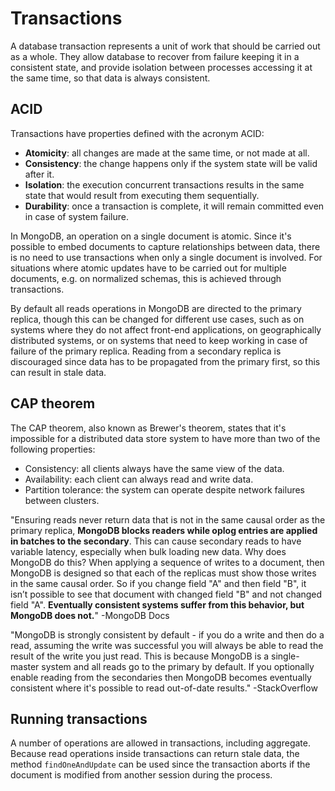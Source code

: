 # Transactions

A database transaction represents a unit of work that should be carried out as a whole. They allow database to recover from failure keeping it in a consistent state, and provide isolation between processes accessing it at the same time, so that data is always consistent.

## ACID

Transactions have properties defined with the acronym ACID:

- **Atomicity**: all changes are made at the same time, or not made at all.
- **Consistency**: the change happens only if the system state will be valid after it.
- **Isolation**: the execution concurrent transactions results in the same state that would result from executing them sequentially. 
- **Durability**: once a transaction is complete, it will remain committed even in case of system failure.

In MongoDB, an operation on a single document is atomic. Since it's possible to embed documents to capture relationships between data, there is no need to use transactions when only a single document is involved. For situations where atomic updates have to be carried out for multiple documents, e.g. on normalized schemas, this is achieved through transactions.

By default all reads operations in MongoDB are directed to the primary replica, though this can be changed for different use cases, such as on systems where they do not affect front-end applications, on geographically distributed systems, or on systems that need to keep working in case of failure of the primary replica. Reading from a secondary replica is discouraged since data has to be propagated from the primary first, so this can result in stale data.

## CAP theorem

The CAP theorem, also known as Brewer's theorem, states that it's impossible for a distributed data store system to have more than two of the following properties:

- Consistency: all clients always have the same view of the data.
- Availability: each client can always read and write data.
- Partition tolerance: the system can operate despite network failures between clusters.

"Ensuring reads never return data that is not in the same causal order as the primary replica, **MongoDB blocks readers while oplog entries are applied in batches to the secondary**. This can cause secondary reads to have variable latency, especially when bulk loading new data. Why does MongoDB do this? When applying a sequence of writes to a document, then MongoDB is designed so that each of the replicas must show those writes in the same causal order. So if you change field "A" and then field "B", it isn’t possible to see that document with changed field "B" and not changed field "A". **Eventually consistent systems suffer from this behavior, but MongoDB does not.**" -MongoDB Docs

"MongoDB is strongly consistent by default - if you do a write and then do a read, assuming the write was successful you will always be able to read the result of the write you just read. This is because MongoDB is a single-master system and all reads go to the primary by default. If you optionally enable reading from the secondaries then MongoDB becomes eventually consistent where it's possible to read out-of-date results." -StackOverflow

## Running transactions

A number of operations are allowed in transactions, including aggregate. Because read operations inside transactions can return stale data, the method `findOneAndUpdate` can be used since the transaction aborts if the document is modified from another session during the process.
